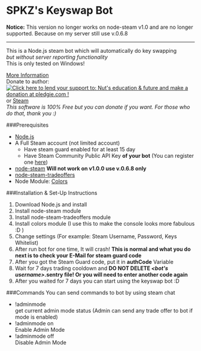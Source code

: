 SPKZ's Keyswap Bot
======

**Notice:** This version no longer works on node-steam v1.0 and are no longer supported. Because on my server still use v.0.6.8

---
This is a Node.js steam bot which will automatically do key swapping  
*but without server reporting functionality*  
This is only tested on Windows!

[More Information](http://steam.monolidthz.com/KeyswapBot/)  
Donate to author: [![Click here to lend your support to: Nut's education & future and make a donation at pledgie.com !](https://pledgie.com/campaigns/29710.png?skin_name=chrome)](https://pledgie.com/campaigns/29710) or [Steam](https://steamcommunity.com/tradeoffer/new/?partner=64598450&token=UsbPhXjj)  
*This software is 100% Free but you can donate if you want. For those who do that, thank you :)*

###Prerequisites
* [Node.js](https://nodejs.org/)
* A Full Steam account (not limited account)
  * Have steam guard enabled for at least 15 day
  * Have Steam Community Public API Key **of your bot** (You can register one [here](http://steamcommunity.com/dev/apikey))
* [node-steam](https://github.com/seishun/node-steam) **Will not work on v1.0.0 use v.0.6.8 only**
* [node-steam-tradeoffers](https://github.com/Alex7Kom/node-steam-tradeoffers)
* Node Module: [Colors](https://www.npmjs.com/package/colors)

###Installation & Set-Up Instructions
1. Download Node.js and install
2. Install node-steam module
3. Install node-steam-tradeoffers module
4. Install colors module (I use this to make the console looks more fabulous :D )
5. Change settings (For example: Steam Username, Password, Keys Whitelist)
6. After run bot for one time, It will crash! **This is normal and what you do next is to check your E-Mail for steam guard code**
7. After you got the Steam Guard code, put it in **authCode** Variable
8. Wait for 7 days trading cooldown and **DO NOT DELETE *&lt;bot's username&gt;*.sentry file! Or you will need to enter another code again**
9. After you waited for 7 days you can start using the keyswap bot :D

###Commands
You can send commands to bot by using steam chat

* !adminmode  
get current admin mode status (Admin can send any trade offer to bot if mode is enabled)
* !adminmode on  
Enable Admin Mode
* !adminmode off  
Disable Admin Mode
